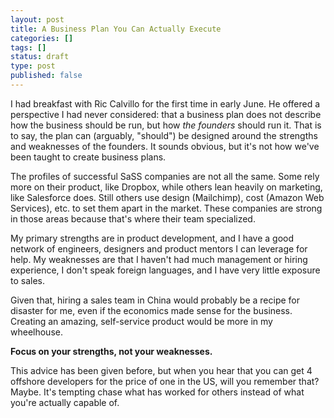 ```yaml
---
layout: post
title: A Business Plan You Can Actually Execute
categories: []
tags: []
status: draft
type: post
published: false
---
```

I had breakfast with Ric Calvillo for the first time in early June. He offered a perspective I had never considered: that a business plan does not describe how the business should be run, but how *the founders* should run it. That is to say, the plan can (arguably, "should") be designed around the strengths and weaknesses of the founders. It sounds obvious, but it's not how we've been taught to create business plans.

The profiles of successful SaSS companies are not all the same. Some rely more on their product, like Dropbox, while others lean heavily on marketing, like Salesforce does. Still others use design (Mailchimp), cost (Amazon Web Services), etc. to set them apart in the market. These companies are strong in those areas because that's where their team specialized.

My primary strengths are in product development, and I have a good network of engineers, designers and product mentors I can leverage for help. My weaknesses are that I haven't had much management or hiring experience, I don't speak foreign languages, and I have very little exposure to sales.

Given that, hiring a sales team in China would probably be a recipe for disaster for me, even if the economics made sense for the business. Creating an amazing, self-service product would be more in my wheelhouse.

**Focus on your strengths, not your weaknesses.**

This advice has been given before, but when you hear that you can get 4 offshore developers for the price of one in the US, will you remember that? Maybe. It's tempting chase what has worked for others instead of what you're actually capable of.
